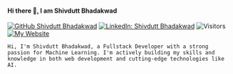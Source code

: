 #### Hi there 👋, I am Shivdutt Bhadakwad 
[![GitHub Shivdutt Bhadakwad](https://img.shields.io/github/followers/shivdutt-B?label=Follow%20Me&style=social&color=8144e5)](https://github.com/shivdutt-B)
[![LinkedIn: Shivdutt Bhadakwad](https://img.shields.io/badge/LinkedIn%20Profile-Shivdutt%20Bhadakwad-blue?style=flat&logo=linkedin&logoColor=white&link=https://www.linkedin.com/in/shivdutt-bhadakwad-07a462280/)](https://www.linkedin.com/in/shivdutt-bhadakwad-07a462280/)
![Visitors](https://komarev.com/ghpvc/?username=shivdutt-B&style=flat&color=green)
[![My Website](https://img.shields.io/badge/Visit%20My%20Website-Website-purple?style=flat&logo=internet-explorer&logoColor=white&link=https://shivdutt.netlify.app/)](https://shivdutt.netlify.app/)
  
`Hi, I'm Shivdutt Bhadakwad, a Fullstack Developer with a strong passion for Machine Learning. I'm actively building my skills and knowledge in both web development and cutting-edge technologies like AI.`
